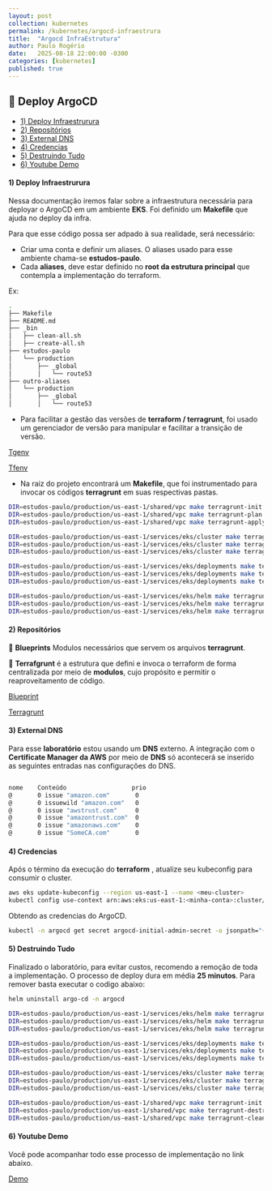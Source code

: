 ```yaml
---
layout: post
collection: kubernetes
permalink: /kubernetes/argocd-infraestrura
title:  "Argocd InfraEstrutura"
author: Paulo Rogério
date:   2025-08-18 22:00:00 -0300
categories: [kubernetes]
published: true
---
```


## 🚀 Deploy ArgoCD 

- [1) Deploy Infraestrurura](#1-deploy-infraestrurura)
- [2) Repositórios](#2-repositórios)
- [3) External DNS](#3-external-dns)
- [4) Credencias](#4-credencias)
- [5) Destruindo Tudo](#5-destruindo-tudo)
- [6) Youtube Demo](#6-youtube-demo)


#### 1) Deploy Infraestrurura

Nessa documentação iremos falar sobre a infraestrutura necessária para deployar o ArgoCD em um ambiente **EKS**. Foi definido um **Makefile** que ajuda no deploy da infra.

Para que esse código possa ser adpado à sua realidade, será necessário:

- Criar uma conta e definir um aliases. O aliases usado para esse ambiente chama-se **estudos-paulo**.
- Cada **aliases**, deve estar definido no **root da estrutura principal** que contempla a implementação do terraform.

Ex: 

```bash
.
├── Makefile
├── README.md
├── _bin
│   ├── clean-all.sh
│   ├── create-all.sh
├── estudos-paulo
│   └── production
│       ├── _global
│       │   └── route53
├── outro-aliases
│   └── production
│       ├── _global
│       │   └── route53
```

- Para facilitar a gestão das versões de **terraform / terragrunt**, foi usado um gerenciador de versão para manipular e facilitar a transição de versão.

[Tgenv](https://github.com/tgenv/tgenv)

[Tfenv](https://github.com/tfutils/tfenv)

- Na raiz do projeto encontrará um **Makefile**, que foi instrumentado para invocar os códigos **terragrunt** em suas respectivas pastas.

```bash
DIR=estudos-paulo/production/us-east-1/shared/vpc make terragrunt-init
DIR=estudos-paulo/production/us-east-1/shared/vpc make terragrunt-plan
DIR=estudos-paulo/production/us-east-1/shared/vpc make terragrunt-apply

DIR=estudos-paulo/production/us-east-1/services/eks/cluster make terragrunt-init
DIR=estudos-paulo/production/us-east-1/services/eks/cluster make terragrunt-plan
DIR=estudos-paulo/production/us-east-1/services/eks/cluster make terragrunt-apply

DIR=estudos-paulo/production/us-east-1/services/eks/deployments make terragrunt-init
DIR=estudos-paulo/production/us-east-1/services/eks/deployments make terragrunt-plan
DIR=estudos-paulo/production/us-east-1/services/eks/deployments make terragrunt-apply

DIR=estudos-paulo/production/us-east-1/services/eks/helm make terragrunt-init
DIR=estudos-paulo/production/us-east-1/services/eks/helm make terragrunt-plan
DIR=estudos-paulo/production/us-east-1/services/eks/helm make terragrunt-apply
```

#### 2) Repositórios

🔸 **Blueprints** Modulos necessários que servem os arquivos **terragrunt**.

🔸 **Terrafgrunt** é a estrutura que defini e invoca o terraform  de forma centralizada por meio de **modulos**, cujo propósito e permitir o reaproveitamento de código.  

[Blueprint](https://gitlab.com/prgs-estudos/sre/cloud-infra/terraform-blueprints/blueprints)

[Terragrunt](https://gitlab.com/prgs-estudos/sre/cloud-infra/terragrunt/aws-infrastructure-terragrunt)

#### 3) External DNS

Para esse **laboratório** estou usando um **DNS** externo. A integração com o **Certificate Manager da AWS**  por meio de **DNS** só acontecerá se inserido as seguintes entradas nas configurações do DNS.

```bash

nome    Conteúdo                  prio
@       0 issue "amazon.com"       0
@       0 issuewild "amazon.com"   0
@       0 issue "awstrust.com"     0
@       0 issue "amazontrust.com"  0
@       0 issue "amazonaws.com"    0
@       0 issue "SomeCA.com"       0
```

#### 4) Credencias

Após o término da execução do **terraform** , atualize seu kubeconfig para consumir o cluster.

```bash
aws eks update-kubeconfig --region us-east-1 --name <meu-cluster>
kubectl config use-context arn:aws:eks:us-east-1:<minha-conta>:cluster/<meu-cluster>
```

Obtendo as credencias do ArgoCD.

```bash
kubectl -n argocd get secret argocd-initial-admin-secret -o jsonpath="{.data.password}" | base64 -d | xargs
```

#### 5) Destruindo Tudo

Finalizado o laboratório, para evitar custos, recomendo a remoção de toda a implementação. O processo de deploy dura em média **25 minutos**. Para remover basta executar o codigo abaixo:

```bash
helm uninstall argo-cd -n argocd

DIR=estudos-paulo/production/us-east-1/services/eks/helm make terragrunt-init
DIR=estudos-paulo/production/us-east-1/services/eks/helm make terragrunt-destroy
DIR=estudos-paulo/production/us-east-1/services/eks/helm make terragrunt-clean

DIR=estudos-paulo/production/us-east-1/services/eks/deployments make terragrunt-init
DIR=estudos-paulo/production/us-east-1/services/eks/deployments make terragrunt-destroy
DIR=estudos-paulo/production/us-east-1/services/eks/deployments make terragrunt-clean

DIR=estudos-paulo/production/us-east-1/services/eks/cluster make terragrunt-init
DIR=estudos-paulo/production/us-east-1/services/eks/cluster make terragrunt-destroy
DIR=estudos-paulo/production/us-east-1/services/eks/cluster make terragrunt-clean

DIR=estudos-paulo/production/us-east-1/shared/vpc make terragrunt-init
DIR=estudos-paulo/production/us-east-1/shared/vpc make terragrunt-destroy
DIR=estudos-paulo/production/us-east-1/shared/vpc make terragrunt-clean
```

#### 6) Youtube Demo

Você pode acompanhar todo esse processo de implementação no link abaixo.

[Demo](https://github.com/tfutils/tfenv)